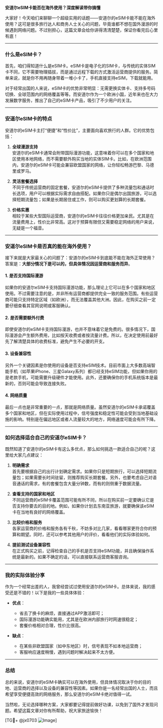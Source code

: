 **安道尔eSIM卡能否在海外使用？深度解读带你搞懂**

大家好！今天咱们来聊聊一个超级实用的话题——安道尔的eSIM卡能不能在海外使用？这可是很多旅行达人和商务人士关心的问题，毕竟谁都不想在国外漫游的时候遇到网络问题。不过别担心，这篇文章会给你讲得清清楚楚，保证你看完后心里有底！

---

### 什么是eSIM卡？

首先，咱们得知道什么是eSIM卡。eSIM卡是电子化的SIM卡，与传统的实体SIM卡不同，它不需要物理插拔，而是通过远程下载的方式激活运营商提供的服务。简单来说，就是你不用再随身带着一堆小卡了，手机直接支持eSIM，下载就能用。

对于经常出国的人来说，eSIM卡的优势非常明显：无需更换实体卡、支持多号码切换、全球范围内的网络覆盖等等。而安道尔作为一个欧洲小国，近年来也在大力发展数字服务，推出了自己的eSIM卡产品，吸引了不少用户的关注。

---

### 安道尔eSIM卡的特点

安道尔的eSIM卡主打“便捷”和“性价比”，主要面向喜欢旅行的人群。它的优势包括：

1. **全球漫游支持**  
   安道尔的eSIM卡通常会附带国际漫游功能，这意味着你可以在多个国家和地区使用本地网络，而不需要额外购买当地的实体SIM卡。比如，在欧洲范围内，安道尔的eSIM卡可能会兼容欧盟国家的网络，让你轻松畅游巴黎、马德里或罗马。

2. **灵活套餐选择**  
   不同于传统运营商的固定套餐，安道尔的eSIM卡提供了多种流量包和通话时长选项，用户可以根据实际需求自由搭配。如果你只是偶尔出国旅游，可以选择短期流量包；如果是长期居住或工作，则可以购买更划算的长期套餐。

3. **价格实惠**  
   相较于某些大型国际运营商，安道尔的eSIM卡往往价格更加亲民。尤其是在流量费用上，性价比非常高。这对于预算有限但又需要稳定网络的用户来说，无疑是一个福音。

---

### 安道尔eSIM卡是否真的能在海外使用？

接下来就是大家最关心的问题了：安道尔的eSIM卡到底能不能在海外正常使用？答案是：**大部分情况下是可以的，但具体情况因运营商和服务而异**。

#### 1. **是否支持国际漫游**
   如果你的安道尔eSIM卡支持国际漫游功能，那么理论上它可以在多个国家和地区使用。不过需要注意的是，并非所有运营商都提供完全一致的服务范围。有些运营商可能只支持特定区域（如欧洲），而无法覆盖其他大洲。因此，在购买之前一定要仔细查看其官网说明或客服确认。

#### 2. **是否需要额外付费**
   即使安道尔的eSIM卡支持国际漫游，也并不意味着它是免费的。很多情况下，国际漫游会产生额外费用，比如按天收费或者按流量计费。所以，在决定使用前最好先了解清楚具体的收费标准，避免产生不必要的开支。

#### 3. **设备兼容性**
   另外一个关键因素是你使用的设备是否支持eSIM技术。目前市面上大多数高端智能手机（如苹果iPhone、三星Galaxy系列）都已经支持eSIM功能，但如果你用的是老款手机，可能需要升级硬件才能使用。此外，还要确保你的手机系统版本是最新的，否则可能会导致连接失败。

#### 4. **网络质量**
   最后一点也是非常重要的一点，那就是网络质量。虽然安道尔的eSIM卡承诺覆盖多个国家和地区，但在实际使用过程中，信号强度和稳定性可能会受到当地基础设施的影响。特别是在偏远地区或者人流量较大的地方，网络速度可能会有所下降。

---

### 如何选择适合自己的安道尔eSIM卡？

既然知道了安道尔的eSIM卡有这么多优点，那么如何挑选一款适合自己的呢？这里给大家几点建议：

1. **明确需求**  
   首先要根据自己的出行计划确定需求。如果你只是短期旅行，可以选择短期流量包；如果需要长时间驻留，则推荐购买长期套餐。另外，也要考虑自己对语音通话的需求，有的套餐包含大量分钟数，而有的则侧重于数据流量。

2. **查看支持的国家和地区**  
   不同运营商的eSIM卡覆盖范围可能有所不同，所以在购买前一定要确认它是否支持你要去的目的地。例如，如果你计划去东南亚旅游，就要确保该eSIM卡在当地有良好的网络覆盖。

3. **比较价格和服务**  
   各家运营商的价格和服务各有千秋，不妨多对比几家，看看哪家更符合你的预算和期望。同时，还可以参考其他用户的评价，看看他们的实际体验如何。

4. **提前测试设备兼容性**  
   在正式购买之前，记得检查自己的手机是否支持eSIM功能，并且确保操作系统是最新的。如果不确定的话，可以直接联系运营商客服咨询。

---

### 我的实际体验分享

作为一个经常出差的人，我曾经尝试过使用安道尔的eSIM卡。总体来说，我的感受还是不错的！以下是我的一些具体体验：

- **优点**：  
  - 省去了换卡的麻烦，直接通过APP激活即可；
  - 国际漫游功能确实能用，尤其是在欧洲内部旅行时网速很稳定；
  - 套餐价格相对合理，性价比很高。

- **缺点**：  
  - 在某些非欧盟国家（如中东地区）时，信号表现不如本地运营商；
  - 客服响应速度稍慢，遇到问题时解决起来不太方便。

---

### 总结

总的来说，安道尔的eSIM卡确实可以在海外使用，但具体情况取决于你的目的地、运营商的选择以及设备的兼容性等因素。如果你是一名经常出国的人士，而且希望享受便捷高效的网络服务，那么安道尔的eSIM卡绝对值得一试。

当然啦，无论选择哪种方案，大家都要记得提前做好功课，以免到了国外才发现问题。希望这篇文章对你有所帮助，祝大家旅途愉快！

[TG💪+ @jx0703 ![Image](https://github.com/user-attachments/assets/dbca1d08-cadb-493c-b0ec-ad6f7a83f270)]